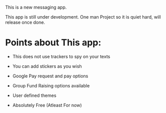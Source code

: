 This is a new messaging app.

This app is still under development. One man Project so it is quiet hard, will release once done.

# Points about This app:

- This does not use trackers to spy on your texts

- You can add stickers as you wish

- Google Pay request and pay options

- Group Fund Raising options available

- User defined themes

- Absolutely Free (Atleast For now)
